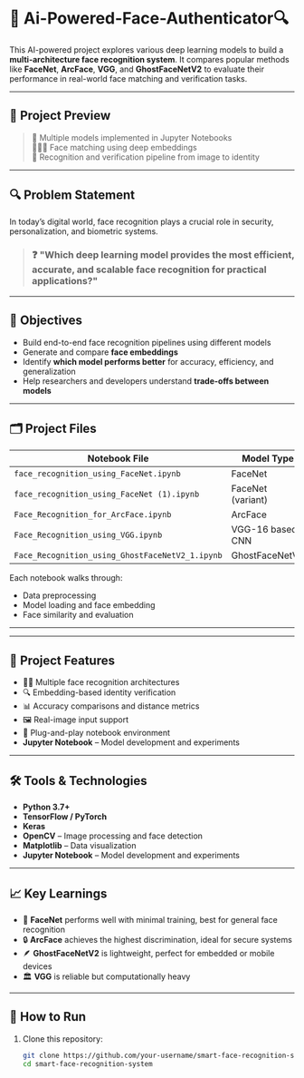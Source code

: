# 🧠 Ai-Powered-Face-Authenticator🔍

This AI-powered project explores various deep learning models to build a **multi-architecture face recognition system**. It compares popular methods like **FaceNet**, **ArcFace**, **VGG**, and **GhostFaceNetV2** to evaluate their performance in real-world face matching and verification tasks.

---

## 📸 Project Preview

> 🧪 Multiple models implemented in Jupyter Notebooks  
> 🧑‍🤝‍🧑 Face matching using deep embeddings  
> 🔁 Recognition and verification pipeline from image to identity  

---

## 🔍 Problem Statement

In today’s digital world, face recognition plays a crucial role in security, personalization, and biometric systems.

> ### ❓ "Which deep learning model provides the most efficient, accurate, and scalable face recognition for practical applications?"

---

## 🎯 Objectives

- Build end-to-end face recognition pipelines using different models
- Generate and compare **face embeddings**
- Identify **which model performs better** for accuracy, efficiency, and generalization
- Help researchers and developers understand **trade-offs between models**

---

## 🗂️ Project Files

| Notebook File | Model Type |
|---------------|------------|
| `face_recognition_using_FaceNet.ipynb` | FaceNet |
| `face_recognition_using_FaceNet (1).ipynb` | FaceNet (variant) |
| `Face_Recognition_for_ArcFace.ipynb` | ArcFace |
| `Face_Recognition_using_VGG.ipynb` | VGG-16 based CNN |
| `Face_Recognition_using_GhostFaceNetV2_1.ipynb` | GhostFaceNetV2 |

Each notebook walks through:
- Data preprocessing
- Model loading and face embedding
- Face similarity and evaluation

---
---

## 🧭 Project Features

- 🧑‍🎓 Multiple face recognition architectures
- 🔍 Embedding-based identity verification
- 📊 Accuracy comparisons and distance metrics
- 🖼️ Real-image input support
- 🧪 Plug-and-play notebook environment
- **Jupyter Notebook** – Model development and experiments

---
## 🛠 Tools & Technologies

- **Python 3.7+**
- **TensorFlow / PyTorch**
- **Keras**
- **OpenCV** – Image processing and face detection
- **Matplotlib** – Data visualization
- **Jupyter Notebook** – Model development and experiments

---

## 📈 Key Learnings

- 🧠 **FaceNet** performs well with minimal training, best for general face recognition
- 🔒 **ArcFace** achieves the highest discrimination, ideal for secure systems
- 🪶 **GhostFaceNetV2** is lightweight, perfect for embedded or mobile devices
- 🏛️ **VGG** is reliable but computationally heavy

---

## 🚀 How to Run

1. Clone this repository:
   ```bash
   git clone https://github.com/your-username/smart-face-recognition-system.git
   cd smart-face-recognition-system
